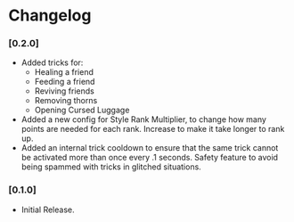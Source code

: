 # Changelog

### [0.2.0]

* Added tricks for:
	* Healing a friend
	* Feeding a friend
	* Reviving friends
	* Removing thorns
	* Opening Cursed Luggage
* Added a new config for Style Rank Multiplier, to change how many points are needed for each rank. Increase to make it take longer to rank up.
* Added an internal trick cooldown to ensure that the same trick cannot be activated more than once every .1 seconds. Safety feature to avoid being spammed with tricks in glitched situations.

### [0.1.0]

* Initial Release.